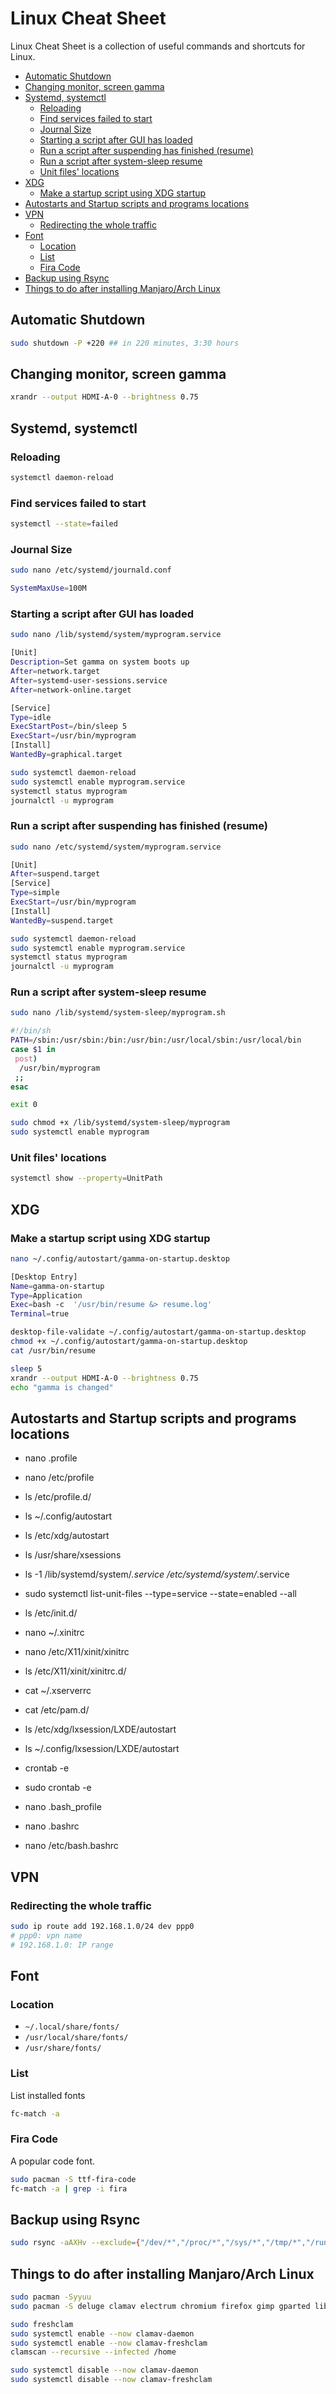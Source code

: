 # Linux Cheat Sheet

Linux Cheat Sheet is a collection of useful commands and shortcuts for Linux.

- [Automatic Shutdown](#automatic-shutdown)
- [Changing monitor, screen gamma](#changing-monitor-screen-gamma)
- [Systemd, systemctl](#systemd-systemctl)
  - [Reloading](#reloading)
  - [Find services failed to start](#find-services-failed-to-start)
  - [Journal Size](#journal-size)
  - [Starting a script after GUI has loaded](#starting-a-script-after-gui-has-loaded)
  - [Run a script after suspending has finished (resume)](#run-a-script-after-suspending-has-finished-resume)
  - [Run a script after system-sleep resume](#run-a-script-after-system-sleep-resume)
  - [Unit files' locations](#unit-files-locations)
- [XDG](#xdg)
  - [Make a startup script using XDG startup](#make-a-startup-script-using-xdg-startup)
- [Autostarts and Startup scripts and programs locations](#autostarts-and-startup-scripts-and-programs-locations)
- [VPN](#vpn)
  - [Redirecting the whole traffic](#redirecting-the-whole-traffic)
- [Font](#font)
  - [Location](#location)
  - [List](#list)
  - [Fira Code](#fira-code)
- [Backup using Rsync](#backup-using-rsync)
- [Things to do after installing Manjaro/Arch Linux](#things-to-do-after-installing-manjaroarch-linux)

## Automatic Shutdown

```bash
sudo shutdown -P +220 ## in 220 minutes, 3:30 hours
```

## Changing monitor, screen gamma

```bash
xrandr --output HDMI-A-0 --brightness 0.75
```

## Systemd, systemctl

### Reloading

```bash
systemctl daemon-reload
```

### Find services failed to start

```bash
systemctl --state=failed
```

### Journal Size

```bash
sudo nano /etc/systemd/journald.conf
```

```bash
SystemMaxUse=100M
```

### Starting a script after GUI has loaded

```bash
sudo nano /lib/systemd/system/myprogram.service
```

```bash
[Unit]
Description=Set gamma on system boots up
After=network.target
After=systemd-user-sessions.service
After=network-online.target

[Service]
Type=idle
ExecStartPost=/bin/sleep 5
ExecStart=/usr/bin/myprogram
[Install]
WantedBy=graphical.target
```

```bash
sudo systemctl daemon-reload
sudo systemctl enable myprogram.service
systemctl status myprogram
journalctl -u myprogram
```

### Run a script after suspending has finished (resume)

```bash
sudo nano /etc/systemd/system/myprogram.service
```

```bash
[Unit]
After=suspend.target
[Service]  
Type=simple
ExecStart=/usr/bin/myprogram
[Install]
WantedBy=suspend.target
```

```bash
sudo systemctl daemon-reload
sudo systemctl enable myprogram.service
systemctl status myprogram
journalctl -u myprogram
```

### Run a script after system-sleep resume

```bash
sudo nano /lib/systemd/system-sleep/myprogram.sh
```

```bash
#!/bin/sh
PATH=/sbin:/usr/sbin:/bin:/usr/bin:/usr/local/sbin:/usr/local/bin
case $1 in
 post)
  /usr/bin/myprogram
 ;;
esac

exit 0
```

```bash
sudo chmod +x /lib/systemd/system-sleep/myprogram
sudo systemctl enable myprogram
```

### Unit files' locations

```bash
systemctl show --property=UnitPath
```

## XDG

### Make a startup script using XDG startup

```bash
nano ~/.config/autostart/gamma-on-startup.desktop
```

```bash
[Desktop Entry]
Name=gamma-on-startup
Type=Application
Exec=bash -c  '/usr/bin/resume &> resume.log' 
Terminal=true
```

```bash
desktop-file-validate ~/.config/autostart/gamma-on-startup.desktop
chmod +x ~/.config/autostart/gamma-on-startup.desktop
cat /usr/bin/resume

sleep 5
xrandr --output HDMI-A-0 --brightness 0.75
echo "gamma is changed"
```

## Autostarts and Startup scripts and programs locations

- nano .profile
- nano /etc/profile
- ls /etc/profile.d/
- ls ~/.config/autostart
- ls /etc/xdg/autostart
- ls /usr/share/xsessions
- ls -1 /lib/systemd/system/*.service /etc/systemd/system/*.service
- sudo systemctl list-unit-files --type=service --state=enabled --all
- ls /etc/init.d/
- nano ~/.xinitrc
- nano /etc/X11/xinit/xinitrc
- ls /etc/X11/xinit/xinitrc.d/
- cat ~/.xserverrc
- cat /etc/pam.d/
- ls /etc/xdg/lxsession/LXDE/autostart
- ls ~/.config/lxsession/LXDE/autostart
- crontab -e
- sudo crontab -e

- nano .bash_profile
- nano .bashrc
- nano /etc/bash.bashrc

## VPN

### Redirecting the whole traffic

```bash
sudo ip route add 192.168.1.0/24 dev ppp0
# ppp0: vpn name
# 192.168.1.0: IP range
```

## Font

### Location

- `~/.local/share/fonts/`
- `/usr/local/share/fonts/`
- `/usr/share/fonts/`

### List

List installed fonts

```bash
fc-match -a
```

### Fira Code

A popular code font.

```bash
sudo pacman -S ttf-fira-code
fc-match -a | grep -i fira
```

## Backup using Rsync

```bash
sudo rsync -aAXHv --exclude={"/dev/*","/proc/*","/sys/*","/tmp/*","/run/*","/mnt/*","/var/*","/media/*","/usr/*","/lost+found","/swapfile",".npm*","node_modules*","mesa_shader_cache*","steamapps*","Data*","Steam*"} / /run/media/mlibre/H/OS/full-copy/
```

## Things to do after installing Manjaro/Arch Linux

```bash
sudo pacman -Syyuu
sudo pacman -S deluge clamav electrum chromium firefox gimp gparted libreoffice-fresh meld vlc  visual-studio-code-bin

sudo freshclam
sudo systemctl enable --now clamav-daemon
sudo systemctl enable --now clamav-freshclam
clamscan --recursive --infected /home

sudo systemctl disable --now clamav-daemon
sudo systemctl disable --now clamav-freshclam